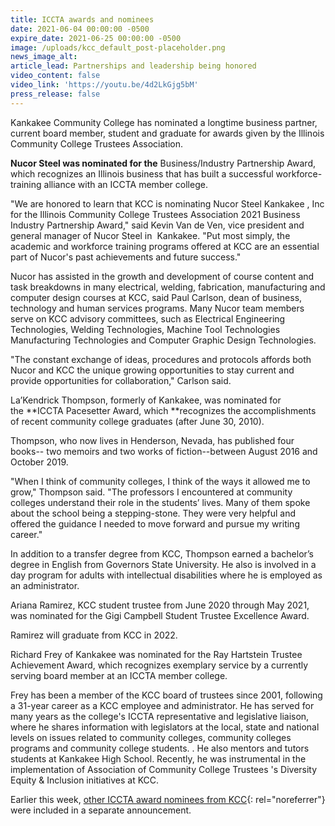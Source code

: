 ```yaml
---
title: ICCTA awards and nominees
date: 2021-06-04 00:00:00 -0500
expire_date: 2021-06-25 00:00:00 -0500
image: /uploads/kcc_default_post-placeholder.png
news_image_alt:
article_lead: Partnerships and leadership being honored
video_content: false
video_link: 'https://youtu.be/4d2LkGjg5bM'
press_release: false
---
```

Kankakee Community College has nominated a longtime business partner, current board member, student and graduate for awards given by the Illinois Community College Trustees Association.

**Nucor Steel was nominated for the** Business/Industry Partnership Award, which recognizes an Illinois business that has built a successful workforce-training alliance with an ICCTA member college.

"We are honored to learn that KCC is nominating Nucor Steel Kankakee , Inc for the Illinois Community College Trustees Association 2021 Business Industry Partnership Award," said Kevin Van de Ven, vice president and general manager of Nucor Steel in&nbsp; Kankakee. "Put most simply, the academic and workforce training programs offered at KCC are an essential part of Nucor's past achievements and future success."

Nucor has assisted in the growth and development of course content and task breakdowns in many electrical, welding, fabrication, manufacturing and computer design courses at KCC, said Paul Carlson, dean of business, technology and human services programs. Many Nucor team members serve on KCC advisory committees, such as Electrical Engineering Technologies, Welding Technologies, Machine Tool Technologies Manufacturing Technologies and Computer Graphic Design Technologies.

"The constant exchange of ideas, procedures and protocols affords both Nucor and KCC the unique growing opportunities to stay current and provide opportunities for collaboration," Carlson said.

La’Kendrick Thompson, formerly of Kankakee, was nominated for the&nbsp;**ICCTA Pacesetter Award, which&nbsp;**recognizes the accomplishments of recent community college graduates (after June 30, 2010).

Thompson, who now lives in Henderson, Nevada, has published four books-- two memoirs and two works of fiction--between August 2016 and October 2019.&nbsp;

"When I think of community colleges, I think of the ways it allowed me to grow," Thompson said. "The professors I encountered at community colleges understand their role in the students’ lives. Many of them spoke about the school being a stepping-stone. They were very helpful and offered the guidance I needed to move forward and pursue my writing career."

In addition to a transfer degree from KCC, Thompson earned a bachelor’s degree in English from Governors State University. He also is involved in a day program for adults with intellectual disabilities where he is employed as an administrator.

Ariana Ramirez, KCC student trustee from June 2020 through May 2021, was nominated for the Gigi Campbell Student Trustee Excellence Award.

Ramirez will graduate from KCC in 2022.

Richard Frey of Kankakee was nominated for the Ray Hartstein Trustee Achievement Award, which recognizes exemplary service by a currently serving board member at an ICCTA member college.&nbsp;

Frey has been a member of the KCC board of trustees since 2001, following a 31-year career as a KCC employee and administrator. He has served for many years as the college's ICCTA representative and legislative liaison, where he shares information with legislators at the local, state and national levels on issues related to community colleges, community colleges programs and community college students. . He also mentors and tutors students at Kankakee High School. Recently, he was instrumental in the implementation of Association of Community College Trustees 's Diversity Equity & Inclusion initiatives at KCC.

Earlier this week, [other ICCTA award nominees from KCC](https://news.kcc.edu/2021/06/01/iccta-awards-and-nominees.html){: rel="noreferrer"} were included in a separate announcement.&nbsp;
